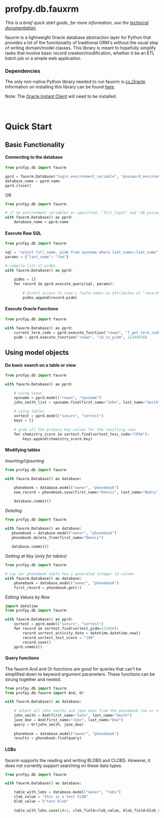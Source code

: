 # profpy.db.fauxrm
<i>This is a brief quick start guide, for more information, see the [technical documentation](./documentation/).</i>


fauxrm is a lightweight Oracle database abstraction layer for Python that provides a lot of the
functionality of traditional ORM's without the usual step of writing domain/model classes.
This library is meant to hopefully simplify tasks that involve basic record creation/modification,
whether it be an ETL batch job or a simple web application.

### Dependencies
The only non-native Python library needed to run fauxrm is [cx_Oracle](https://oracle.github.io/python-cx_Oracle/).
Information on installing this library can be found [here](http://cx-oracle.readthedocs.io/en/latest/installation.html).

Note: The [Oracle Instant Client](http://www.oracle.com/technetwork/database/database-technologies/instant-client/overview/index.html)
will need to be installed.<br><br><br>

# Quick Start
## Basic Functionality
#### Connecting to the database
```python
from profpy.db import fauxrm

pprd = fauxrm.Database("login_environment_variable", "password_environment_variable")
database_name = pprd.name  
pprd.close()

```
OR
```python
from profpy.db import fauxrm

# if no environment variables ar specified, "full_login" and "db_password" are used
with fauxrm.Database() as pprd:
    database_name = pprd.name
```

#### Execute Raw SQL
```python
from profpy.db import fauxrm

sql = "select full_name, pidm from spvname where last_name=:last_name"
params = {"last_name": "Joe"}

# compile list of pidms
with fauxrm.Database() as pprd:
    
    pidms = []
    for record in pprd.execute_query(sql, params):
    
        # direct access to view's field names as attributes of "record"
        pidms.append(record.pidm)
```

#### Execute Oracle Functions
```python
from profpy.db import fauxrm

with fauxrm.Database() as pprd:
    current_term_code = pprd.execute_function("rowan", "f_get_term_code")
    pidm = pprd.execute_function("rowan", "id_to_pidm", 12345678)
```

## Using model objects 
#### Do basic search on a table or view
```python
from profpy.db import fauxrm

with fauxrm.Database() as pprd:

    # using views
    spvname = pprd.model("rowan", "spvname")
    john_smith_list = spvname.find(first_name="John", last_name="Smith")
    
    # using tables
    sortest = pprd.model("saturn", "sortest")
    keys = []
    
    # grab all the primary key values for the resulting rows
    for chemistry_score in sortest.find(sortest_tesc_code="CPEA"):
        keys.append(chemistry_score.key)
```

#### Modifying tables

*Inserting/Upserting*
```python
from profpy.db import fauxrm

with fauxrm.Database() as database:
    
    phonebook = database.model("owner", "phonebook")
    new_record = phonebook.save(first_name="Dennis", last_name="Nedry", phone_number="555-555-5555")

    database.commit()
```

*Deleting*
```python
from profpy.db import fauxrm

with fauxrm.Database() as database:
   phonebook = database.model("owner", "phonebook")
   phonebook.delete_from(first_name="Dennis")
   
   database.commit() 
```

*Getting at Key (only for tables)*
```python
from profpy.db import fauxrm

# say our phonebook table has a generated integer id column
with fauxrm.Database() as database:
    phonebook = database.model("owner", "phonebook")
    first_record = phonebook.get(1)
```

*Editing Values by Row*
```python
import datetime
from profpy.db import fauxrm

with fauxrm.Database() as pprd:
    sortest = pprd.model("saturn", "sortest")
    for record in sortest.find(sortest_pidm=123456):
        record.sortest_activity_date = datetime.datetime.now()
        record.sortest_test_score = "100"
        record.save()
    pprd.commit()
```

#### Query functions
The fauxrm And and Or functions are good for queries that can't be simplified down to keyword argument parameters. These
functions can be strung together and nested. 
```python
from profpy.db import fauxrm
from profpy.db.fauxrm import And, Or

with fauxrm.Database() as database:
    
    # select all john smiths and jane does from the phonebook (an or statement)
    john_smith = And(first_name="John", last_name="Smith")
    jane_doe = And(first_name="Jane", last_name="Doe")
    query = Or(john_smith, jane_doe)
    
    phonebook = database.model("owner", "phonebook")
    results = phonebook.find(query)
```

#### LOBs
fauxrm supports the reading and writing BLOBS and CLOBS. However, it does not currently support searching on these data types.
```python
from profpy.db import fauxrm

with fauxrm.Database() as database:

    table_with_lobs = database.model("owner", "lobs")
    clob_value = "this is a test CLOB"
    blob_value = b"test blob"
    
    table_with_lobs.save(id=1, clob_field=clob_value, blob_field=blob_value)
```

